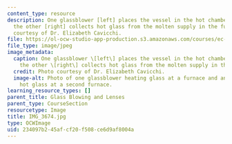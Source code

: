 ```yaml
---
content_type: resource
description: One glassblower [left] places the vessel in the hot chamber to heat it;
  the other [right] collects hot glass from the molten supply in the furnace. Photo
  courtesy of Dr. Elizabeth Cavicchi.
file: https://ol-ocw-studio-app-production.s3.amazonaws.com/courses/ec-050-recreate-experiments-from-history-inform-the-future-from-the-past-galileo-january-iap-2010/234097b245afcf20f508ce6d9af8004a_IMG_3674.jpg
file_type: image/jpeg
image_metadata:
  caption: One glassblower \[left\] places the vessel in the hot chamber to heat it;
    the other \[right\] collects hot glass from the molten supply in the furnace.
  credit: Photo courtesy of Dr. Elizabeth Cavicchi.
  image-alt: Photo of one glassblower heating glass at a furnace and another collecting
    hot glass at a second furnace.
learning_resource_types: []
parent_title: Glass Blowing and Lenses
parent_type: CourseSection
resourcetype: Image
title: IMG_3674.jpg
type: OCWImage
uid: 234097b2-45af-cf20-f508-ce6d9af8004a
---
```

